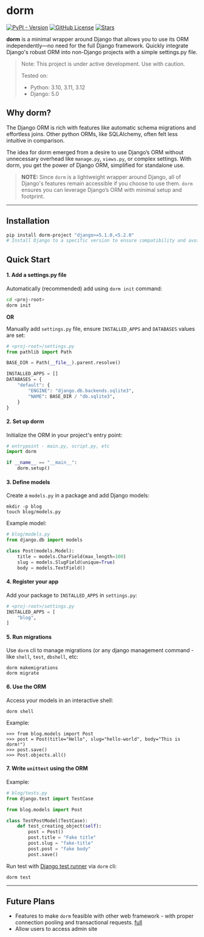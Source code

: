 # dorm

[![PyPI - Version](https://img.shields.io/pypi/v/dorm-project?logo=pypi)](https://pypi.org/project/dorm-project/)
[![GitHub License](https://img.shields.io/github/license/daadu/dorm)](https://github.com/daadu/dorm/blob/master/LICENSE)
[![Stars](https://img.shields.io/github/stars/daadu/dorm?logo=github)](https://github.com/daadu/dorm/stargazers)

**dorm** is a minimal wrapper around Django that allows you to use its ORM 
independently—no need for the full Django framework. Quickly integrate Django's 
robust ORM into non-Django projects with a simple settings.py file.

> Note: This project is under active development. Use with caution.
> 
> Tested on:
> - Python: 3.10, 3.11, 3.12
> - Django: 5.0

## Why dorm?
The Django ORM is rich with features like automatic schema migrations and effortless joins. 
Other python ORMs, like SQLAlchemy, often felt less intuitive in comparison.

The idea for dorm emerged from a desire to use Django’s ORM without unnecessary overhead 
like `manage.py`, `views.py`, or complex settings. With dorm, you get the power of Django 
ORM, simplified for standalone use.

> **NOTE:** Since `dorm` is a lightweight wrapper around Django, all of Django's features 
> remain accessible if you choose to use them. `dorm` ensures you can leverage Django’s ORM 
> with minimal setup and footprint.

---

## Installation

```bash
pip install dorm-project "django>=5.1.0,<5.2.0" 
# Install Django to a specific version to ensure compatibility and avoid potential issues.  
```

## Quick Start

#### 1. Add a settings.py file
Automatically (recommended) add using `dorm init` command:
```bash
cd <proj-root>
dorm init 
```
**OR**

Manually add `settings.py` file, ensure `INSTALLED_APPS` and `DATABASES` values are set:
```python
# <proj-root>/settings.py
from pathlib import Path

BASE_DIR = Path(__file__).parent.resolve()

INSTALLED_APPS = []
DATABASES = {
    "default": {
        "ENGINE": "django.db.backends.sqlite3",
        "NAME": BASE_DIR / "db.sqlite3",
    }
}
```

#### 2. Set up dorm
Initialize the ORM in your project's entry point:
```python
# entrypoint - main.py, script.py, etc
import dorm

if __name__ == "__main__":
    dorm.setup()
```

#### 3. Define models
Create a `models.py` in a package and add Django models:
```shell
mkdir -p blog
touch blog/models.py
```
Example model:
```python
# blog/models.py
from django.db import models

class Post(models.Model):
    title = models.CharField(max_length=100)
    slug = models.SlugField(unique=True)
    body = models.TextField()
```

#### 4. Register your app
Add your package to `INSTALLED_APPS` in `settings.py`:
```python
# <proj-root>/settings.py
INSTALLED_APPS = [
    "blog",
]
```

#### 5. Run migrations
Use `dorm` cli to manage migrations (or any django management command - like `shell`, `test`, `dbshell`, etc:
```shell
dorm makemigrations
dorm migrate
```

#### 6. Use the ORM
Access your models in an interactive shell:
```shell
dorm shell
```
Example:
```pycon
>>> from blog.models import Post
>>> post = Post(title="Hello", slug="hello-world", body="This is dorm!")
>>> post.save()
>>> Post.objects.all()
```

#### 7. Write `unittest` using the ORM
Example:
```python
# blog/tests.py
from django.test import TestCase

from blog.models import Post

class TestPostModel(TestCase):
    def test_creating_object(self):
        post = Post()
        post.title = "Fake title"
        post.slug = "fake-title"
        post.post = "fake body"
        post.save()
```
Run test with [Django test runner](https://docs.djangoproject.com/en/5.1/topics/testing/overview/#running-tests) via `dorm` cli:
```shell
dorm test
```

--- 

## Future Plans
- Features to make `dorm` feasible with other web framework - with proper connection pooling and transactional requests. [full](https://www.reddit.com/r/django/comments/1hqy923/comment/m4tw22n/?utm_source=share&utm_medium=web3x&utm_name=web3xcss&utm_term=1&utm_content=share_button)
- Allow users to access admin site